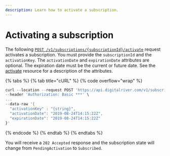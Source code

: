 ```yaml
---
description: Learn how to activate a subscription.
---
```


# Activating a subscription

The following [`POST /v1/subscriptions/{subscriptionId}/activate`](https://www.digitalriver.com/docs/commerce-admin-api/#tag/Manage-Subscription/operation/activateSubscription) request activates a subscription. You must provide the `subscriptionId` and the `activationKey`.  The `activationDate` and `expirationDate` attributes are optional. The expiration date must be the current or future date. See the [activate](../../general-resources/admin-apis-reference/subscriptions/#activate-resource) resource for a description of the attributes.

{% tabs %}
{% tab title="cURL" %}
{% code overflow="wrap" %}
```javascript
curl --location --request POST 'https://api.digitalriver.com/v1/subscriptions/{subscriptionId}/activate' \
--header 'Authorization: Basic ***' \
...
--data-raw '{
  "activationKey" : "{string}",
  "activationDate": "2019-08-24T14:15:22Z",
  "expirationDate": "2019-08-24T14:15:22Z"
}'
```
{% endcode %}
{% endtab %}
{% endtabs %}

You will receive a `202 Accepted` response and the subscription state will change from `PendingActivation` to `Subscribed`.
